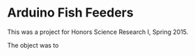 # Arduino Fish Feeders
This was a project for Honors Science Research I, Spring 2015.

The object was to 
